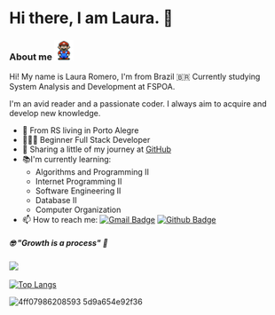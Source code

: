 # Hi there, I am Laura. 👋

### About me <img src="https://github.com/gstvds/gstvds/blob/master/assets/mario.gif" width="35px">
Hi! My name is Laura Romero, I'm from Brazil 🇧🇷 Currently studying System Analysis and Development at FSPOA. 

I'm an avid reader and a passionate coder. I always aim to acquire and develop new knowledge.

-  📍 From RS living in Porto Alegre
-  👩🏻‍💻 Beginner Full Stack Developer
- 🎯  Sharing a little of my journey at [GitHub](https://github.com/lauraromerosantos?tab=repositories)
- 📚I'm currently learning:
	-   Algorithms and Programming II
	-   Internet Programming II
	-  Software Engineering II
	-   Database II
	-  Computer Organization
- 📫 How to reach me: [![Gmail Badge](https://img.shields.io/badge/-Gmail-c14438?style=flat-square&logo=Gmail&logoColor=white&link=mailto:laauraromero.s@gmail.com)](mailto:laauraromero.s@gmail.com)
[![Github Badge](https://img.shields.io/badge/-Github-242A2D?style=flat-square&logo=Github&logoColor=white&link=https://github.com/lauraromerosantos?tab=repositories)](https://github.com/lauraromerosantos?tab=repositories)

#####  🤓 "Growth is a process" 🧠

![](https://komarev.com/ghpvc/?username=lauraromerosantos&color=ff69b4)

[![Top Langs](https://github-readme-stats.vercel.app/api/top-langs/?username=lauraromerosantos&layout=compact)](https://github.com/lauraromerosantos/github-readme-Estatísticas)

![4ff07986208593 5d9a654e92f36](https://user-images.githubusercontent.com/13490305/87845761-8fbbe600-c8a0-11ea-9d25-0244f35647f2.gif)
